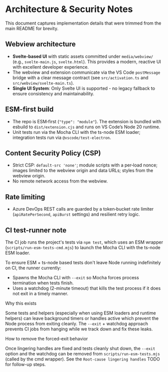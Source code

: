 # Architecture & Security Notes

This document captures implementation details that were trimmed from the main README for brevity.

## Webview architecture

- **Svelte-based UI** with static assets committed under `media/webview/` (e.g., `svelte-main.js`, `svelte.html`). This provides a modern, reactive UI with excellent developer experience.
- The webview and extension communicate via the VS Code `postMessage` bridge with a clear message contract (see `src/activation.ts` and `src/webview/svelte-main.ts`).
- **Single UI System**: Only Svelte UI is supported - no legacy fallback to ensure consistency and maintainability.

## ESM-first build

- The repo is ESM‑first (`"type": "module"`). The extension is bundled with esbuild to `dist/extension.cjs` and runs on VS Code’s Node 20 runtime.
- Unit tests run via the Mocha CLI with the ts-node ESM loader; integration tests run via `@vscode/test-electron`.

## Content Security Policy (CSP)

- Strict CSP: `default-src 'none'`; module scripts with a per‑load nonce; images limited to the webview origin and data URLs; styles from the webview origin.
- No remote network access from the webview.

## Rate limiting

- Azure DevOps REST calls are guarded by a token‑bucket rate limiter (`apiRatePerSecond`, `apiBurst` settings) and resilient retry logic.

## CI test-runner note

The CI job runs the project's tests via `npm test`, which uses an ESM wrapper (`scripts/run-esm-tests-cmd.mjs`) to launch the Mocha CLI with the ts-node ESM loader.

To ensure ESM + ts-node based tests don't leave Node running indefinitely on CI, the runner currently:

- Spawns the Mocha CLI with `--exit` so Mocha forces process termination when tests finish.
- Uses a watchdog (2-minute timeout) that kills the test process if it does not exit in a timely manner.

Why this exists

Some tests and helpers (especially when using ESM loaders and runtime helpers) can leave background timers or handles active which prevent the Node process from exiting cleanly. The `--exit` + watchdog approach prevents CI jobs from hanging while we track down and fix these leaks.

How to remove the forced-exit behavior

Once lingering handles are fixed and tests cleanly shut down, the `--exit` option and the watchdog can be removed from `scripts/run-esm-tests.mjs` (called by the cmd wrapper). See the `Root-cause lingering handles` TODO for follow-up steps.
